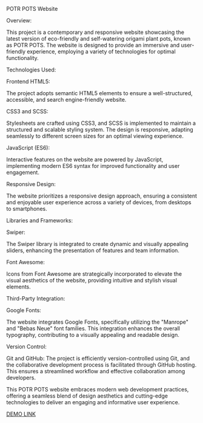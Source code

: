 POTR POTS Website

Overview:

This project is a contemporary and responsive website showcasing the latest version of eco-friendly and self-watering origami plant pots, known as POTR POTS. The website is designed to provide an immersive and user-friendly experience, employing a variety of technologies for optimal functionality.

Technologies Used:

Frontend HTML5:

The project adopts semantic HTML5 elements to ensure a well-structured, accessible, and search engine-friendly website.

CSS3 and SCSS:

Stylesheets are crafted using CSS3, and SCSS is implemented to maintain a structured and scalable styling system. The design is responsive, adapting seamlessly to different screen sizes for an optimal viewing experience.

JavaScript (ES6):

Interactive features on the website are powered by JavaScript, implementing modern ES6 syntax for improved functionality and user engagement.

Responsive Design:

The website prioritizes a responsive design approach, ensuring a consistent and enjoyable user experience across a variety of devices, from desktops to smartphones.

Libraries and Frameworks:

Swiper:

The Swiper library is integrated to create dynamic and visually appealing sliders, enhancing the presentation of features and team information.

Font Awesome:

Icons from Font Awesome are strategically incorporated to elevate the visual aesthetics of the website, providing intuitive and stylish visual elements.

Third-Party Integration:

Google Fonts:

The website integrates Google Fonts, specifically utilizing the "Manrope" and "Bebas Neue" font families. This integration enhances the overall typography, contributing to a visually appealing and readable design.

Version Control:

Git and GitHub:
The project is efficiently version-controlled using Git, and the collaborative development process is facilitated through GitHub hosting. This ensures a streamlined workflow and effective collaboration among developers.

This POTR POTS website embraces modern web development practices, offering a seamless blend of design aesthetics and cutting-edge technologies to deliver an engaging and informative user experience.

[DEMO LINK](https://IvanVaverchak.github.io/potr-pots/)
